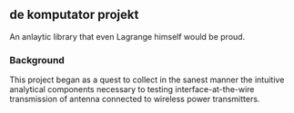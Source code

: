 ## de komputator projekt

An anlaytic library that even Lagrange himself would be proud.

### Background

This project began as a quest to collect in the sanest manner the intuitive analytical components necessary to testing interface-at-the-wire transmission of antenna connected to wireless power transmitters.